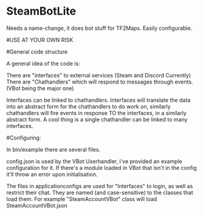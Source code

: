 # SteamBotLite
Needs a name-change, it does bot stuff for TF2Maps. Easily configurable. 

#USE AT YOUR OWN RISK

#General code structure

A general idea of the code is: 

There are "interfaces" to external services (Steam and Discord Currently)
There are "Chathandlers" which will respond to messages through events. (VBot being the major one)

Interfaces can be linked to chathandlers. Interfaces will translate the data into an abstract form for the chathandlers to do work on, similarly chathandlers will fire events in response TO the interfaces, in a similarly abstract form.
A cool thing is a single chathandler can be linked to many interfaces. 

#Configuring:

In bin/example there are several files. 

config.json is used by the VBot Userhandler, i've provided an example configuration for it. If there's a module loaded in VBot that isn't in the config it'll throw an error upon initialisation.

The files in applicationconfigs are used for "Interfaces" to login, as well as restrict their chat. They are named (and case-sensitive) to the classes that load them. For example "SteamAccountVBot" class will load SteamAccountVBot.json
